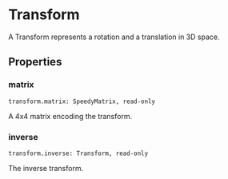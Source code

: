 # Transform

A Transform represents a rotation and a translation in 3D space.

## Properties

### matrix

`transform.matrix: SpeedyMatrix, read-only`

A 4x4 matrix encoding the transform.

### inverse

`transform.inverse: Transform, read-only`

The inverse transform.